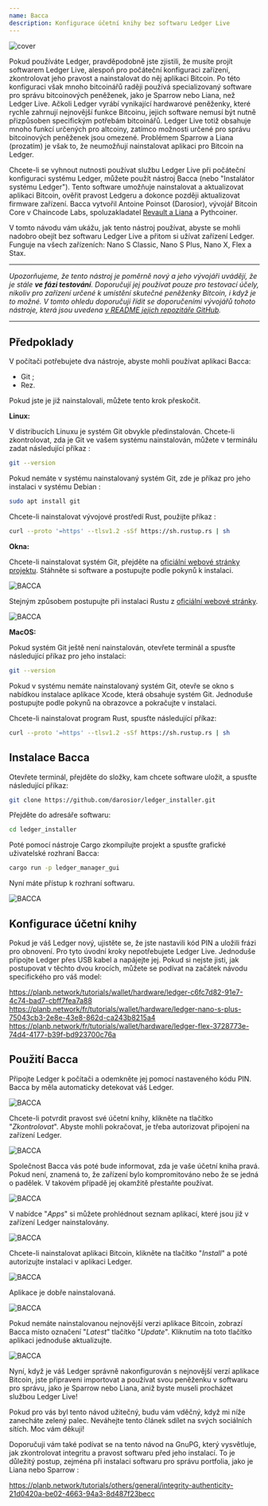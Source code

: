 ```yaml
---
name: Bacca
description: Konfigurace účetní knihy bez softwaru Ledger Live
---
```

![cover](assets/cover.webp)

Pokud používáte Ledger, pravděpodobně jste zjistili, že musíte projít softwarem Ledger Live, alespoň pro počáteční konfiguraci zařízení, zkontrolovat jeho pravost a nainstalovat do něj aplikaci Bitcoin. Po této konfiguraci však mnoho bitcoinářů raději používá specializovaný software pro správu bitcoinových peněženek, jako je Sparrow nebo Liana, než Ledger Live. Ačkoli Ledger vyrábí vynikající hardwarové peněženky, které rychle zahrnují nejnovější funkce Bitcoinu, jejich software nemusí být nutně přizpůsoben specifickým potřebám bitcoinářů. Ledger Live totiž obsahuje mnoho funkcí určených pro altcoiny, zatímco možnosti určené pro správu bitcoinových peněženek jsou omezené. Problémem Sparrow a Liana (prozatím) je však to, že neumožňují nainstalovat aplikaci pro Bitcoin na Ledger.

Chcete-li se vyhnout nutnosti používat službu Ledger Live při počáteční konfiguraci systému Ledger, můžete použít nástroj Bacca (nebo "Instalátor systému Ledger"). Tento software umožňuje nainstalovat a aktualizovat aplikaci Bitcoin, ověřit pravost Ledgeru a dokonce později aktualizovat firmware zařízení. Bacca vytvořil Antoine Poinsot (Darosior), vývojář Bitcoin Core v Chaincode Labs, spoluzakladatel [Revault a Liana](https://wizardsardine.com/) a Pythcoiner.

V tomto návodu vám ukážu, jak tento nástroj používat, abyste se mohli nadobro obejít bez softwaru Ledger Live a přitom si užívat zařízení Ledger. Funguje na všech zařízeních: Nano S Classic, Nano S Plus, Nano X, Flex a Stax.

---
*Upozorňujeme, že tento nástroj je poměrně nový a jeho vývojáři uvádějí, že je stále **ve fázi testování**. Doporučují jej používat pouze pro testovací účely, nikoliv pro zařízení určené k umístění skutečné peněženky Bitcoin, i když je to možné. V tomto ohledu doporučuji řídit se doporučeními vývojářů tohoto nástroje, která jsou uvedena [v README jejich repozitáře GitHub](https://github.com/darosior/ledger_installer).*

---
## Předpoklady

V počítači potřebujete dva nástroje, abyste mohli používat aplikaci Bacca:


- Git ;
- Rez.

Pokud jste je již nainstalovali, můžete tento krok přeskočit.

**Linux:**

V distribucích Linuxu je systém Git obvykle předinstalován. Chcete-li zkontrolovat, zda je Git ve vašem systému nainstalován, můžete v terminálu zadat následující příkaz :

```bash
git --version
```

Pokud nemáte v systému nainstalovaný systém Git, zde je příkaz pro jeho instalaci v systému Debian :

```bash
sudo apt install git
```

Chcete-li nainstalovat vývojové prostředí Rust, použijte příkaz :

```bash
curl --proto '=https' --tlsv1.2 -sSf https://sh.rustup.rs | sh
```

**Okna:**

Chcete-li nainstalovat systém Git, přejděte na [oficiální webové stránky projektu](https://git-scm.com/). Stáhněte si software a postupujte podle pokynů k instalaci.

![BACCA](assets/fr/01.webp)

Stejným způsobem postupujte při instalaci Rustu z [oficiální webové stránky](https://www.rust-lang.org/tools/install).

![BACCA](assets/fr/02.webp)

**MacOS:**

Pokud systém Git ještě není nainstalován, otevřete terminál a spusťte následující příkaz pro jeho instalaci:

```bash
git --version
```

Pokud v systému nemáte nainstalovaný systém Git, otevře se okno s nabídkou instalace aplikace Xcode, která obsahuje systém Git. Jednoduše postupujte podle pokynů na obrazovce a pokračujte v instalaci.

Chcete-li nainstalovat program Rust, spusťte následující příkaz:

```bash
curl --proto '=https' --tlsv1.2 -sSf https://sh.rustup.rs | sh
```

## Instalace Bacca

Otevřete terminál, přejděte do složky, kam chcete software uložit, a spusťte následující příkaz:

```bash
git clone https://github.com/darosior/ledger_installer.git
```

Přejděte do adresáře softwaru:

```bash
cd ledger_installer
```

Poté pomocí nástroje Cargo zkompilujte projekt a spusťte grafické uživatelské rozhraní Bacca:

```bash
cargo run -p ledger_manager_gui
```

Nyní máte přístup k rozhraní softwaru.

![BACCA](assets/fr/03.webp)

## Konfigurace účetní knihy

Pokud je váš Ledger nový, ujistěte se, že jste nastavili kód PIN a uložili frázi pro obnovení. Pro tyto úvodní kroky nepotřebujete Ledger Live. Jednoduše připojte Ledger přes USB kabel a napájejte jej. Pokud si nejste jisti, jak postupovat v těchto dvou krocích, můžete se podívat na začátek návodu specifického pro váš model:

https://planb.network/tutorials/wallet/hardware/ledger-c6fc7d82-91e7-4c74-bad7-cbff7fea7a88
https://planb.network/fr/tutorials/wallet/hardware/ledger-nano-s-plus-75043cb3-2e8e-43e8-862d-ca243b8215a4
https://planb.network/fr/tutorials/wallet/hardware/ledger-flex-3728773e-74d4-4177-b39f-bd923700c76a
## Použití Bacca

Připojte Ledger k počítači a odemkněte jej pomocí nastaveného kódu PIN. Bacca by měla automaticky detekovat váš Ledger.

![BACCA](assets/fr/04.webp)

Chcete-li potvrdit pravost své účetní knihy, klikněte na tlačítko "*Zkontrolovat*". Abyste mohli pokračovat, je třeba autorizovat připojení na zařízení Ledger.

![BACCA](assets/fr/05.webp)

Společnost Bacca vás poté bude informovat, zda je vaše účetní kniha pravá. Pokud není, znamená to, že zařízení bylo kompromitováno nebo že se jedná o padělek. V takovém případě jej okamžitě přestaňte používat.

![BACCA](assets/fr/06.webp)

V nabídce "*Apps*" si můžete prohlédnout seznam aplikací, které jsou již v zařízení Ledger nainstalovány.

![BACCA](assets/fr/07.webp)

Chcete-li nainstalovat aplikaci Bitcoin, klikněte na tlačítko "*Install*" a poté autorizujte instalaci v aplikaci Ledger.

![BACCA](assets/fr/08.webp)

Aplikace je dobře nainstalovaná.

![BACCA](assets/fr/09.webp)

Pokud nemáte nainstalovanou nejnovější verzi aplikace Bitcoin, zobrazí Bacca místo označení "*Latest*" tlačítko "*Update*". Kliknutím na toto tlačítko aplikaci jednoduše aktualizujte.

![BACCA](assets/fr/10.webp)

Nyní, když je váš Ledger správně nakonfigurován s nejnovější verzí aplikace Bitcoin, jste připraveni importovat a používat svou peněženku v softwaru pro správu, jako je Sparrow nebo Liana, aniž byste museli procházet službou Ledger Live!

Pokud pro vás byl tento návod užitečný, budu vám vděčný, když mi níže zanecháte zelený palec. Neváhejte tento článek sdílet na svých sociálních sítích. Moc vám děkuji!

Doporučuji vám také podívat se na tento návod na GnuPG, který vysvětluje, jak zkontrolovat integritu a pravost softwaru před jeho instalací. To je důležitý postup, zejména při instalaci softwaru pro správu portfolia, jako je Liana nebo Sparrow :

https://planb.network/tutorials/others/general/integrity-authenticity-21d0420a-be02-4663-94a3-8d487f23becc